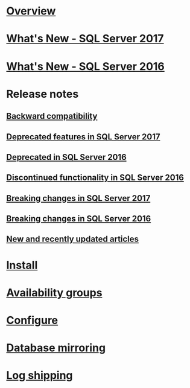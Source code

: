 # [Overview](sql-server-database-engine-overview.md) 

# [What's New - SQL Server 2017](whats-new-in-sql-server-2017.md)  
# [What's New - SQL Server 2016](whats-new-in-sql-server-2016.md) 


# Release notes
## [Backward compatibility](sql-server-database-engine-backward-compatibility.md)
## [Deprecated features in SQL Server 2017](deprecated-database-engine-features-in-sql-server-2017.md)  
## [Deprecated in SQL Server 2016](deprecated-database-engine-features-in-sql-server-2016.md)  
## [Discontinued functionality in SQL Server 2016](discontinued-database-engine-functionality-in-sql-server-2016.md)  
## [Breaking changes in SQL Server 2017](breaking-changes-to-database-engine-features-in-sql-server-2017.md)  
## [Breaking changes in SQL Server 2016](breaking-changes-to-database-engine-features-in-sql-server-2016.md)  
## [New and recently updated articles](new-updated-database-engine.md)

# [Install](../database-engine/install-windows/installation-for-sql-server-2016.md)
# [Availability groups](../database-engine/availability-groups/windows/overview-of-always-on-availability-groups-sql-server.md)
# [Configure](../database-engine/configure-windows/configure-database-engine-instances-sql-server.md)
# [Database mirroring](../database-engine/database-mirroring/the-database-mirroring-endpoint-sql-server.md)
# [Log shipping](../database-engine/log-shipping/about-log-shipping-sql-server.md)
